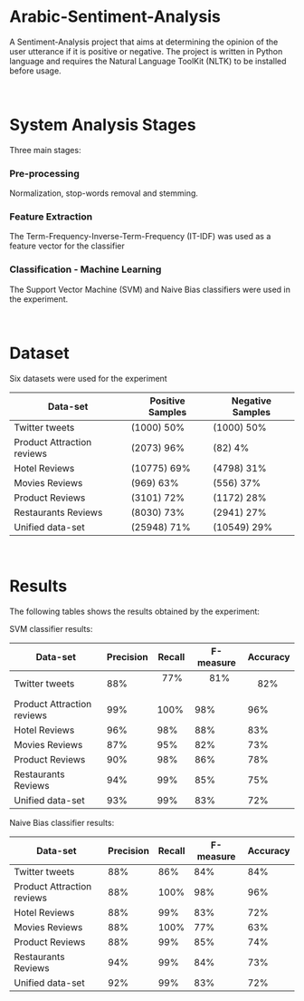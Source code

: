 # Arabic-Sentiment-Analysis
A Sentiment-Analysis project that aims at determining the opinion of the user utterance
if it is positive or negative. The project is written in Python language and requires
the Natural Language ToolKit (NLTK) to be installed before usage.

<br />

# System Analysis Stages
Three main stages:

### Pre-processing
Normalization, stop-words removal and stemming.

### Feature Extraction
The Term-Frequency-Inverse-Term-Frequency (IT-IDF) was used as a feature vector for the
classifier

### Classification - Machine Learning
The Support Vector Machine (SVM) and Naive Bias classifiers were used in the experiment.

<br />

# Dataset
Six datasets were used for the experiment

|Data-set                     | Positive Samples  | Negative Samples|
|-----------------------------|-------------------|-----------------|
|Twitter tweets               | (1000) 50%        | (1000) 50%      |
|Product Attraction reviews   | (2073) 96%        | (82) 4%         |
|Hotel Reviews                | (10775) 69%       | (4798) 31%      |
|Movies Reviews               | (969) 63%         | (556) 37%       |
|Product Reviews              | (3101) 72%        | (1172) 28%      |
|Restaurants Reviews          | (8030) 73%        | (2941) 27%      |
|Unified data-set             | (25948) 71%       | (10549) 29%     |

<br />

# Results
The following tables shows the results obtained by the experiment:

SVM classifier results:

|Data-set                     | Precision   | Recall    | F-measure     | Accuracy    |
|-----------------------------|-------------|-----------|---------------|-------------|
|Twitter tweets               |     88%     |    77%    |       81%     |     82%     |
|Product Attraction reviews   |     99%     |    100%   |       98%     |     96%     |
|Hotel Reviews                |     96%     |    98%    |       88%     |     83%     |
|Movies Reviews               |     87%     |    95%    |       82%     |     73%     |
|Product Reviews              |     90%     |    98%    |       86%     |     78%     |
|Restaurants Reviews          |     94%     |    99%    |       85%     |     75%     |
|Unified data-set             |     93%     |    99%    |       83%     |     72%     |

Naive Bias classifier results:

|Data-set                     | Precision   | Recall    | F-measure     | Accuracy    |
|-----------------------------|-------------|-----------|---------------|-------------|
|Twitter tweets               |     88%     |    86%    |       84%     |     84%     |
|Product Attraction reviews   |     88%     |    100%   |       98%     |     96%     |
|Hotel Reviews                |     88%     |    99%    |       83%     |     72%     |
|Movies Reviews               |     88%     |    100%   |       77%     |     63%     |
|Product Reviews              |     88%     |    99%    |       85%     |     74%     |
|Restaurants Reviews          |     94%     |    99%    |       84%     |     73%     |
|Unified data-set             |     92%     |    99%    |       83%     |     72%     |

